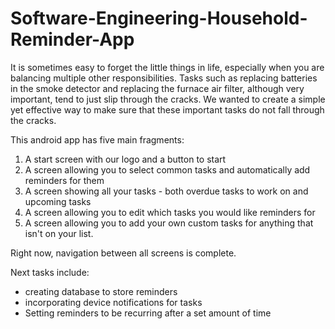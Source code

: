 # Software-Engineering-Household-Reminder-App

It is sometimes easy to forget the little things in life, especially when you are balancing multiple other responsibilities. 
Tasks such as replacing batteries in the smoke detector and replacing the furnace air filter, although very important, tend to just slip through the cracks. 
We wanted to create a simple yet effective way to make sure that these important tasks do not fall through the cracks.

This android app has five main fragments:
1. A start screen with our logo and a button to start
2. A screen allowing you to select common tasks and automatically add reminders for them
3. A screen showing all your tasks - both overdue tasks to work on and upcoming tasks
4. A screen allowing you to edit which tasks you would like reminders for
5. A screen allowing you to add your own custom tasks for anything that isn't on your list.

Right now, navigation between all screens is complete.

Next tasks include:
- creating database to store reminders
- incorporating device notifications for tasks
- Setting reminders to be recurring after a set amount of time
